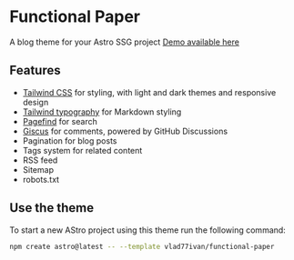 # Functional Paper
A blog theme for your Astro SSG project
[Demo available here](https://functional-paper.vercel.app)

## Features
+ [Tailwind CSS](https://tailwindcss.com) for styling, with light and dark themes and responsive design
+ [Tailwind typography](https://github.com/tailwindlabs/tailwindcss-typography) for Markdown styling
+ [Pagefind](https://pagefind.app) for search
+ [Giscus](https://giscus.app) for comments, powered by GitHub Discussions
+ Pagination for blog posts
+ Tags system for related content
+ RSS feed
+ Sitemap
+ robots.txt

## Use the theme
To start a new AStro project using this theme run the following command:
```bash
npm create astro@latest -- --template vlad77ivan/functional-paper
```

